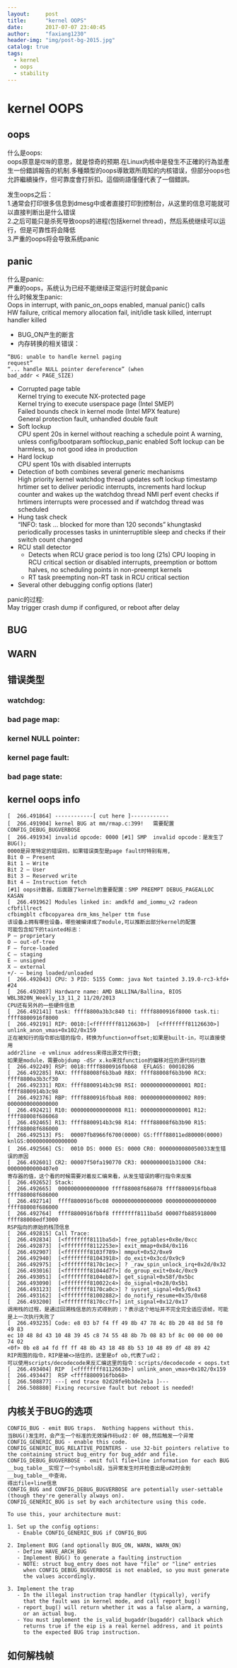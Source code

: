 ```yaml
---
layout:     post
title:      "kernel OOPS"
date:       2017-07-07 23:40:45
author:     "faxiang1230"
header-img: "img/post-bg-2015.jpg"
catalog: true
tags:
  - kernel
  - oops
  - stability
---
```

# kernel OOPS  
## oops
什么是oops:  
oops原意是`哎呀`的意思，就是惊奇的预期.在Linux内核中是發生不正確的行為並產生一份錯誤報告的机制.多種類型的oops導致眾所周知的内核错误，但部分oops也允許繼續操作，但可靠度會打折扣。這個術語僅僅代表了一個錯誤。  

发生oops之后：  
1.通常会打印很多信息到dmesg中或者直接打印到控制台，从这里的信息可能就可以直接判断出是什么错误  
2.之后可能只是杀死导致oops的进程(包括kernel thread)，然后系统继续可以运行，但是可靠性将会降低    
3.严重的oops将会导致系统panic
## panic
什么是panic:  
严重的oops，系统认为已经不能继续正常运行时就会panic   
什么时候发生panic:  
Oops in interrupt, with panic_on_oops enabled, manual panic() calls  
HW failure, critical memory allocation fail, init/idle task killed, interrupt handler killed  

- BUG_ON产生的断言  
- 内存转换的相关错误：

```
“BUG: unable to handle kernel paging
request”
“... handle NULL pointer dereference” (when
bad_addr < PAGE_SIZE)
```
- Corrupted page table  
Kernel trying to execute NX-protected page  
Kernel trying to execute userspace page (Intel SMEP)  
Failed bounds check in kernel mode (Intel MPX feature)  
General protection fault, unhandled double fault  
- Soft lockup  
CPU spent 20s in kernel without reaching a schedule point
A warning, unless config/bootparam softlockup_panic enabled
Soft lockup can be harmless, so not good idea in production
- Hard lockup  
CPU spent 10s with disabled interrupts
- Detection of both combines several generic mechanisms  
High priority kernel watchdog thread updates soft lockup timestamp
hrtimer set to deliver periodic interrupts, increments hard lockup
counter and wakes up the watchdog thread
NMI perf event checks if hrtimers interrupts were processed and if
watchdog thread was scheduled
- Hung task check  
“INFO: task ... blocked for more than 120 seconds”
khungtaskd periodically processes tasks in uninterruptible
sleep and checks if their switch count changed
- RCU stall detector  
  - Detects when RCU grace period is too long (21s)
    CPU looping in RCU critical section or disabled interrupts, preemption or
    bottom halves, no scheduling points in non-preempt kernels
  - RT task preempting non-RT task in RCU critical section
- Several other debugging config options (later)

panic的过程:  
May trigger crash dump if configured, or reboot after delay
## BUG
## WARN
## 错误类型  
### watchdog:
### bad page map:
### kernel NULL pointer:
### kernel page fault:
### bad page state:
## kernel oops info  
```
[  266.491864] ------------[ cut here ]------------
[  266.491904] kernel BUG at mm/rmap.c:399!   需要配置CONFIG_DEBUG_BUGVERBOSE
[  266.491934] invalid opcode: 0000 [#1] SMP  invalid opcode：是发生了BUG();
0000是异常特定的错误码，如果错误类型是page fault时特别有用,
Bit 0 – Present
Bit 1 – Write
Bit 2 – User
Bit 3 – Reserved write
Bit 4 – Instruction fetch
[#1] oops计数器，后面跟了kernel的重要配置：SMP PREEMPT DEBUG_PAGEALLOC KASAN
[  266.491962] Modules linked in: amdkfd amd_iommu_v2 radeon cfbfillrect
cfbimgblt cfbcopyarea drm_kms_helper ttm fuse
该设备上拥有哪些设备，哪些被编译成了module,可以推断出部分kernel的配置
可能包含如下的tainted标志：
P – proprietary
O – out-of-tree
F – force-loaded
C – staging
E – unsigned
X – external
+/- – being loaded/unloaded
[  266.492043] CPU: 3 PID: 5155 Comm: java Not tainted 3.19.0-rc3-kfd+ #24
[  266.492087] Hardware name: AMD BALLINA/Ballina, BIOS
WBL3B20N_Weekly_13_11_2 11/20/2013
CPU还有另外的一些硬件信息
[  266.492141] task: ffff8800a3b3c840 ti: ffff8800916f8000 task.ti:
ffff8800916f8000
[  266.492191] RIP: 0010:[<ffffffff81126630>]  [<ffffffff81126630>]
unlink_anon_vmas+0x102/0x159
正在被知行的指令即出错的指令，转换为function+offset;如果是built-in，可以直接使用
addr2line -e vmlinux address来得出源文件行数;
如果是module，需要objdump -dSr x.ko来找function的偏移对应的源代码行数  
[  266.492249] RSP: 0018:ffff8800916fbb68  EFLAGS: 00010286
[  266.492285] RAX: ffff88008f6b3ba0 RBX: ffff88008f6b3b90 RCX: ffff8800a3b3cf30
[  266.492331] RDX: ffff8800914b3c98 RSI: 0000000000000001 RDI: ffff8800914b3c98
[  266.492376] RBP: ffff8800916fbba8 R08: 0000000000000002 R09: 0000000000000000
[  266.492421] R10: 0000000000000008 R11: 0000000000000001 R12: ffff88008f686068
[  266.492465] R13: ffff8800914b3c98 R14: ffff88008f6b3b90 R15: ffff88008f686000
[  266.492513] FS:  00007fb8966f6700(0000) GS:ffff88011ed80000(0000)
knlGS:0000000000000000
[  266.492566] CS:  0010 DS: 0000 ES: 0000 CR0: 0000000080050033发生错误的原因  
[  266.492601] CR2: 00007f50fa190770 CR3: 0000000001b31000 CR4: 00000000000407e0
寄存器的值，这个看的时候需要对着反汇编来看，从发生错误的哪行指令来反推
[  266.492652] Stack:
[  266.492665]  0000000000000000 ffff88008f686078 ffff8800916fbba8
ffff88008f686000
[  266.492714]  ffff8800916fbc08 0000000000000000 0000000000000000
ffff88008f686000
[  266.492764]  ffff8800916fbbf8 ffffffff8111ba5d 00007fb885918000
ffff88008edf3000
RSP指向的原始的栈顶信息
[  266.492815] Call Trace:
[  266.492834]  [<ffffffff8111ba5d>] free_pgtables+0x8e/0xcc
[  266.492873]  [<ffffffff8112253e>] exit_mmap+0x84/0x116
[  266.492907]  [<ffffffff8103f789>] mmput+0x52/0xe9
[  266.492940]  [<ffffffff81043918>] do_exit+0x3cd/0x9c9
[  266.492975]  [<ffffffff8170c1ec>] ? _raw_spin_unlock_irq+0x2d/0x32
[  266.493016]  [<ffffffff81044d7f>] do_group_exit+0x4c/0xc9
[  266.493051]  [<ffffffff8104eb87>] get_signal+0x58f/0x5bc
[  266.493090]  [<ffffffff810022c4>] do_signal+0x28/0x5b1
[  266.493123]  [<ffffffff8170ca0c>] ? sysret_signal+0x5/0x43
[  266.493162]  [<ffffffff81002882>] do_notify_resume+0x35/0x68
[  266.493200]  [<ffffffff8170cc7f>] int_signal+0x12/0x17
调用栈的过程，是通过回溯栈信息的方式得到的；？表示这个地址并不完全完全适应该帧，可能是上一次执行失败了
[  266.493235] Code: e8 03 b7 f4 ff 49 8b 47 78 4c 8b 20 48 8d 58 f0 49 83
ec 10 48 8d 43 10 48 39 45 c8 74 55 48 8b 7b 08 83 bf 8c 00 00 00 00 74 02
<0f> 0b e8 a4 fd ff ff 48 8b 43 18 48 8b 53 10 48 89 df 48 89 42
RIP周围的指令，RIP是被<>括住的，这里是of ob,代表了ud2；
可以使用scripts/decodecode来反汇编这里的指令：scripts/decodecode < oops.txt
[  266.493404] RIP  [<ffffffff81126630>] unlink_anon_vmas+0x102/0x159
[  266.493447]  RSP <ffff8800916fbb68>
[  266.508877] ---[ end trace 02d28fe9b3de2e1a ]---
[  266.508880] Fixing recursive fault but reboot is needed!
```

## 内核关于BUG的选项
```
CONFIG_BUG - emit BUG traps.  Nothing happens without this.
当BUG()发生时，会产生一个标准的无效操作码ud2：0F 0B,然后触发一个异常
CONFIG_GENERIC_BUG - enable this code.
CONFIG_GENERIC_BUG_RELATIVE_POINTERS - use 32-bit pointers relative to
the containing struct bug_entry for bug_addr and file.
CONFIG_DEBUG_BUGVERBOSE - emit full file+line information for each BUG
__bug_table__实现了一个symbols段，当异常发生时并检查出是ud2时会到__bug_table__中查询，
得出file+line信息  
CONFIG_BUG and CONFIG_DEBUG_BUGVERBOSE are potentially user-settable
(though they're generally always on).
CONFIG_GENERIC_BUG is set by each architecture using this code.

To use this, your architecture must:

1. Set up the config options:
   - Enable CONFIG_GENERIC_BUG if CONFIG_BUG

2. Implement BUG (and optionally BUG_ON, WARN, WARN_ON)
   - Define HAVE_ARCH_BUG
   - Implement BUG() to generate a faulting instruction
   - NOTE: struct bug_entry does not have "file" or "line" entries
     when CONFIG_DEBUG_BUGVERBOSE is not enabled, so you must generate
     the values accordingly.

3. Implement the trap
   - In the illegal instruction trap handler (typically), verify
     that the fault was in kernel mode, and call report_bug()
   - report_bug() will return whether it was a false alarm, a warning,
     or an actual bug.
   - You must implement the is_valid_bugaddr(bugaddr) callback which
     returns true if the eip is a real kernel address, and it points
     to the expected BUG trap instruction.
```

## 如何解栈帧
